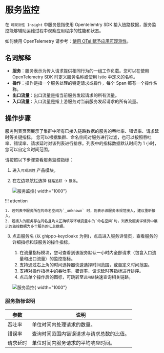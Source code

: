 # 服务监控

在 `可观测性 Insight` 中服务是指使用 Opentelemtry SDK 接入链路数据，服务监控能够辅助运维过程中观察应用程序的性能和状态。

如何使用 OpenTelemetry 请参考：[使用 OTel 赋予应用可观测性](https://docs.daocloud.io/insight/user-guide/quickstart/otel/otel/)。

## 名词解释

- **服务**：服务表示为传入请求提供相同行为的一组工作负载。您可以在使用 OpenTelemetry SDK 时定义服务名称或使用 Istio 中定义的名称。
- **操作**：操作是指一个服务处理的特定请求或操作，每个 Span 都有一个操作名称。
- **出口流量**：出口流量是指当前服务发起请求的所有流量。
- **入口流量**：入口流量是指上游服务对当前服务发起请求的所有流量。

## 操作步骤

服务列表页面展示了集群中所有已接入链路数据的服务的吞吐率、错误率、请求延时等关键指标。
您可以根据集群、命名空间对服务进行过滤，也可以按照吞吐率、错误率、请求延时对该列表进行排序。列表中的指标数据默认时间为 1 小时，您可以自定义时间范围。

请按照以下步骤查看服务监控指标：

1. 进入`可观测性` 产品模块。

2. 在左边导航栏选择 `链路追踪` -> `服务`。

    ![服务监控](https://docs.daocloud.io/daocloud-docs-images/docs/zh/docs/insight/images/service00.png){ width="1000"}

!!! attention

    1. 若列表中服务所在的命名空间为`_unknown` 时，则表示该服务未规范接入，建议重新接入。
    2. 若接入的服务存在同名且均未正确填写环境变量中的`命名空间`时，列表及服务详情页中展示的监控数据为多个服务的汇总数据。

3. 点击服务名 (以 ghippo-keycloakx 为例)，点击进入服务详情页，查看服务的详细指标和该服务的操作指标。

   1. 在流量指标模块，您可查看到该服务默认一小时内全部请求（包含入口流量和出口流量）的监控指标。
   2. 支持通过右上角的时间选择器快速选择时间范围，或自定义时间范围。
   3. 支持对操作指标中的吞吐率、错误率、请求延时等指标进行排序。
   4. 点击单个操作后的图标，可跳转至`调用链`快速查询相关链路。

    ![服务监控](https://docs.daocloud.io/daocloud-docs-images/docs/zh/docs/insight/images/service01.png){ width="1000"}

### 服务指标说明

| 参数     | 说明                                     |
| -------- | ---------------------------------------- |
| 吞吐率   | 单位时间内处理请求的数量。               |
| 错误率   | 查询时间范围内错误请求与请求总数的比值。 |
| 请求延时 | 单位时间内服务请求的平均响应时间。       |

